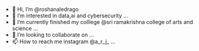 - 👋 Hi, I’m @roshanaledrago
- 👀 I’m interested in data,ai and cybersecurity ...
- 🌱 I’m currently finished my colllege @sri ramakrishna college of arts and science ...
- 💞️ I’m looking to collaborate on ...
- 📫 How to reach me instagram @a_r_j_ ...

<!---
roshanaledrago/roshanaledrago is a ✨ special ✨ repository because its `README.md` (this file) appears on your GitHub profile.
You can click the Preview link to take a look at your changes.
--->
